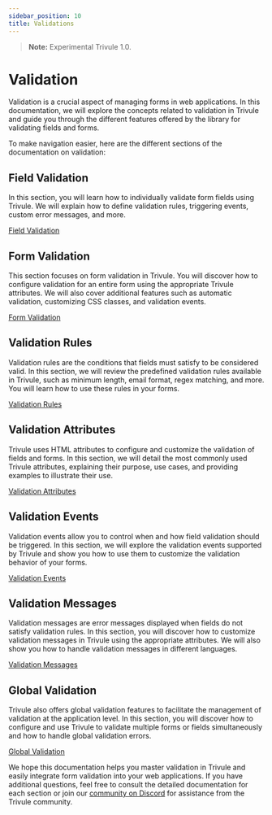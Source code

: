 ```yaml
---
sidebar_position: 10
title: Validations
---
```

> **Note:** Experimental Trivule 1.0.
# Validation
Validation is a crucial aspect of managing forms in web applications. In this documentation, we will explore the concepts related to validation in Trivule and guide you through the different features offered by the library for validating fields and forms.

To make navigation easier, here are the different sections of the documentation on validation:

## Field Validation

In this section, you will learn how to individually validate form fields using Trivule. We will explain how to define validation rules, triggering events, custom error messages, and more.

[Field Validation](/docs/validation/tr-input)

## Form Validation

This section focuses on form validation in Trivule. You will discover how to configure validation for an entire form using the appropriate Trivule attributes. We will also cover additional features such as automatic validation, customizing CSS classes, and validation events.

[Form Validation](/docs/validation/tr-form)

## Validation Rules

Validation rules are the conditions that fields must satisfy to be considered valid. In this section, we will review the predefined validation rules available in Trivule, such as minimum length, email format, regex matching, and more. You will learn how to use these rules in your forms.

[Validation Rules](/docs/rules/)

## Validation Attributes

Trivule uses HTML attributes to configure and customize the validation of fields and forms. In this section, we will detail the most commonly used Trivule attributes, explaining their purpose, use cases, and providing examples to illustrate their use.

[Validation Attributes](/docs/attributes/)

## Validation Events

Validation events allow you to control when and how field validation should be triggered. In this section, we will explore the validation events supported by Trivule and show you how to use them to customize the validation behavior of your forms.

[Validation Events](/docs/events/)

## Validation Messages

Validation messages are error messages displayed when fields do not satisfy validation rules. In this section, you will discover how to customize validation messages in Trivule using the appropriate attributes. We will also show you how to handle validation messages in different languages.

[Validation Messages](/docs/messages/)

## Global Validation

Trivule also offers global validation features to facilitate the management of validation at the application level. In this section, you will discover how to configure and use Trivule to validate multiple forms or fields simultaneously and how to handle global validation errors.

[Global Validation](/docs/validation/trivule)

We hope this documentation helps you master validation in Trivule and easily integrate form validation into your web applications. If you have additional questions, feel free to consult the detailed documentation for each section or join our [community on Discord](https://discord.gg/wPPAfq5n) for assistance from the Trivule community.